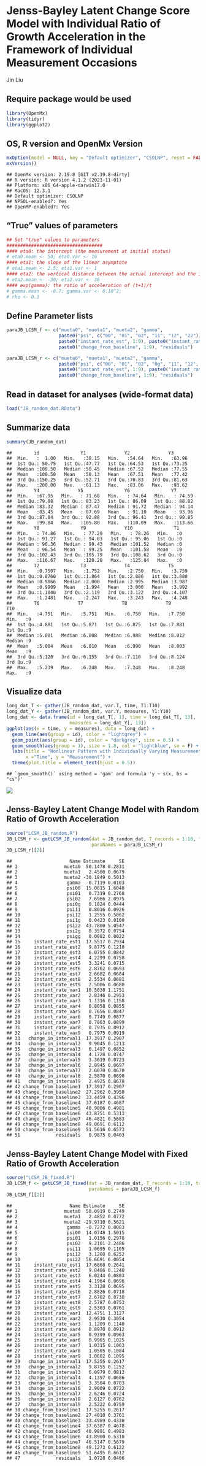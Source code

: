 Jenss-Bayley Latent Change Score Model with Individual Ratio of Growth
Acceleration in the Framework of Individual Measurement Occasions
================
Jin Liu

## Require package would be used

``` r
library(OpenMx)
library(tidyr)
library(ggplot2)
```

## OS, R version and OpenMx Version

``` r
mxOption(model = NULL, key = "Default optimizer", "CSOLNP", reset = FALSE)
mxVersion()
```

    ## OpenMx version: 2.19.8 [GIT v2.19.8-dirty]
    ## R version: R version 4.1.2 (2021-11-01)
    ## Platform: x86_64-apple-darwin17.0 
    ## MacOS: 12.3.1
    ## Default optimizer: CSOLNP
    ## NPSOL-enabled?: Yes
    ## OpenMP-enabled?: Yes

## “True” values of parameters

``` r
## Set "true" values to parameters
###################################
#### eta0: the intercept (the measurement at initial status)
# eta0.mean <- 50; eta0.var <- 16
#### eta1: the slope of the linear asymptote
# eta1.mean <- 2.5; eta1.var <- 1
#### eta2: the vertical distance between the actual intercept and the intercept of linear asymptote
# eta2.mean <- -30; eta2.var <- 36
#### exp(gamma): the ratio of acceleration of (t+1)/t 
# gamma.mean <- -0.7; gamma.var <- 0.10^2;
# rho <- 0.3
```

## Define Parameter lists

``` r
paraJB_LCSM_f <- c("mueta0", "mueta1", "mueta2", "gamma", 
                   paste0("psi", c("00", "01", "02", "11", "12", "22")),
                   paste0("instant_rate_est", 1:9), paste0("instant_rate_var", 1:9), paste0("change_in_interval", 1:9),
                   paste0("change_from_baseline", 1:9), "residuals")

paraJB_LCSM_r <- c("mueta0", "mueta1", "mueta2", "gamma", 
                   paste0("psi", c("00", "01", "02", "0g", "11", "12", "1g", "22", "2g", "gg")),
                   paste0("instant_rate_est", 1:9), paste0("instant_rate_var", 1:9), paste0("change_in_interval", 1:9),
                   paste0("change_from_baseline", 1:9), "residuals")
```

## Read in dataset for analyses (wide-format data)

``` r
load("JB_random_dat.RData")
```

## Summarize data

``` r
summary(JB_random_dat)
```

    ##        id               Y1              Y2              Y3       
    ##  Min.   :  1.00   Min.   :38.15   Min.   :54.64   Min.   :63.96  
    ##  1st Qu.: 50.75   1st Qu.:47.77   1st Qu.:64.53   1st Qu.:73.25  
    ##  Median :100.50   Median :50.45   Median :67.52   Median :77.55  
    ##  Mean   :100.50   Mean   :50.13   Mean   :67.51   Mean   :77.42  
    ##  3rd Qu.:150.25   3rd Qu.:52.71   3rd Qu.:70.83   3rd Qu.:81.63  
    ##  Max.   :200.00   Max.   :61.13   Max.   :83.06   Max.   :93.62  
    ##        Y4              Y5               Y6               Y7        
    ##  Min.   :67.95   Min.   : 71.68   Min.   : 74.64   Min.   : 74.59  
    ##  1st Qu.:79.88   1st Qu.: 83.23   1st Qu.: 86.09   1st Qu.: 88.82  
    ##  Median :83.32   Median : 87.47   Median : 91.72   Median : 94.14  
    ##  Mean   :83.45   Mean   : 87.69   Mean   : 91.10   Mean   : 93.96  
    ##  3rd Qu.:87.84   3rd Qu.: 92.88   3rd Qu.: 96.41   3rd Qu.: 99.85  
    ##  Max.   :99.84   Max.   :105.80   Max.   :110.09   Max.   :113.66  
    ##        Y8               Y9              Y10               T1   
    ##  Min.   : 74.86   Min.   : 77.29   Min.   : 78.26   Min.   :0  
    ##  1st Qu.: 91.27   1st Qu.: 94.03   1st Qu.: 95.06   1st Qu.:0  
    ##  Median : 96.36   Median : 99.43   Median :101.52   Median :0  
    ##  Mean   : 96.54   Mean   : 99.25   Mean   :101.58   Mean   :0  
    ##  3rd Qu.:102.43   3rd Qu.:105.79   3rd Qu.:108.62   3rd Qu.:0  
    ##  Max.   :116.67   Max.   :120.20   Max.   :125.84   Max.   :0  
    ##        T2               T3              T4              T5       
    ##  Min.   :0.7507   Min.   :1.752   Min.   :2.750   Min.   :3.759  
    ##  1st Qu.:0.8760   1st Qu.:1.864   1st Qu.:2.886   1st Qu.:3.880  
    ##  Median :0.9866   Median :2.000   Median :2.995   Median :3.987  
    ##  Mean   :0.9909   Mean   :1.994   Mean   :3.006   Mean   :3.992  
    ##  3rd Qu.:1.1040   3rd Qu.:2.119   3rd Qu.:3.122   3rd Qu.:4.107  
    ##  Max.   :1.2481   Max.   :2.247   Max.   :3.243   Max.   :4.248  
    ##        T6              T7              T8              T9             T10   
    ##  Min.   :4.751   Min.   :5.751   Min.   :6.750   Min.   :7.750   Min.   :9  
    ##  1st Qu.:4.881   1st Qu.:5.871   1st Qu.:6.875   1st Qu.:7.881   1st Qu.:9  
    ##  Median :5.001   Median :6.008   Median :6.988   Median :8.012   Median :9  
    ##  Mean   :5.004   Mean   :6.010   Mean   :6.990   Mean   :8.003   Mean   :9  
    ##  3rd Qu.:5.120   3rd Qu.:6.155   3rd Qu.:7.110   3rd Qu.:8.124   3rd Qu.:9  
    ##  Max.   :5.239   Max.   :6.248   Max.   :7.248   Max.   :8.248   Max.   :9

## Visualize data

``` r
long_dat_T <- gather(JB_random_dat, var.T, time, T1:T10)
long_dat_Y <- gather(JB_random_dat, var.Y, measures, Y1:Y10)
long_dat <- data.frame(id = long_dat_T[, 1], time = long_dat_T[, 13],
                       measures = long_dat_Y[, 13])
ggplot(aes(x = time, y = measures), data = long_dat) +
  geom_line(aes(group = id), color = "lightgrey") +
  geom_point(aes(group = id), color = "darkgrey", size = 0.5) +
  geom_smooth(aes(group = 1), size = 1.8, col = "lightblue", se = F) + 
  labs(title = "Nonlinear Pattern with Individually Varying Measurement Time",
       x ="Time", y = "Measurement") + 
  theme(plot.title = element_text(hjust = 0.5))
```

    ## `geom_smooth()` using method = 'gam' and formula 'y ~ s(x, bs = "cs")'

![](OpenMx_demo_files/figure-gfm/unnamed-chunk-7-1.png)<!-- -->

## Jenss-Bayley Latent Change Model with Random Ratio of Growth Acceleration

``` r
source("LCSM_JB_random.R")
JB_LCSM_r <- getLCSM_JB_random(dat = JB_random_dat, T_records = 1:10, traj_var = "Y", t_var = "T",
                               paraNames = paraJB_LCSM_r)
JB_LCSM_r[[2]]
```

    ##                     Name Estimate     SE
    ## 1                 mueta0  50.1478 0.2831
    ## 2                 mueta1   2.4500 0.0679
    ## 3                 mueta2 -30.1849 0.5013
    ## 4                  gamma  -0.7119 0.0103
    ## 5                  psi00  15.0815 1.6048
    ## 6                  psi01   0.7319 0.2768
    ## 7                  psi02   7.6966 2.0975
    ## 8                  psi0g   0.1824 0.0444
    ## 9                  psi11   0.8016 0.0926
    ## 10                 psi12   1.2555 0.5062
    ## 11                 psi1g   0.0423 0.0100
    ## 12                 psi22  43.7800 5.0547
    ## 13                 psi2g   0.3572 0.0754
    ## 14                 psigg   0.0082 0.0022
    ## 15     instant_rate_est1  17.5517 0.2934
    ## 16     instant_rate_est2   9.8775 0.1210
    ## 17     instant_rate_est3   6.0755 0.0842
    ## 18     instant_rate_est4   4.2299 0.0758
    ## 19     instant_rate_est5   3.3241 0.0715
    ## 20     instant_rate_est6   2.8762 0.0693
    ## 21     instant_rate_est7   2.6602 0.0684
    ## 22     instant_rate_est8   2.5534 0.0681
    ## 23     instant_rate_est9   2.5006 0.0680
    ## 24     instant_rate_var1  10.5038 1.1751
    ## 25     instant_rate_var2   2.8346 0.2953
    ## 26     instant_rate_var3   1.1316 0.1158
    ## 27     instant_rate_var4   0.8058 0.0855
    ## 28     instant_rate_var5   0.7656 0.0847
    ## 29     instant_rate_var6   0.7749 0.0877
    ## 30     instant_rate_var7   0.7863 0.0899
    ## 31     instant_rate_var8   0.7935 0.0912
    ## 32     instant_rate_var9   0.7975 0.0919
    ## 33   change_in_interval1  17.3917 0.2907
    ## 34   change_in_interval2   9.9045 0.1213
    ## 35   change_in_interval3   6.1497 0.0852
    ## 36   change_in_interval4   4.1728 0.0747
    ## 37   change_in_interval5   3.3619 0.0723
    ## 38   change_in_interval6   2.8945 0.0697
    ## 39   change_in_interval7   2.6070 0.0670
    ## 40   change_in_interval8   2.5870 0.0690
    ## 41   change_in_interval9   2.4925 0.0678
    ## 42 change_from_baseline1  17.3917 0.2907
    ## 43 change_from_baseline2  27.2962 0.3950
    ## 44 change_from_baseline3  33.4459 0.4396
    ## 45 change_from_baseline4  37.6187 0.4687
    ## 46 change_from_baseline5  40.9806 0.4981
    ## 47 change_from_baseline6  43.8751 0.5313
    ## 48 change_from_baseline7  46.4821 0.5683
    ## 49 change_from_baseline8  49.0691 0.6112
    ## 50 change_from_baseline9  51.5616 0.6573
    ## 51             residuals   0.9875 0.0403

## Jenss-Bayley Latent Change Model with Fixed Ratio of Growth Acceleration

``` r
source("LCSM_JB_fixed.R")
JB_LCSM_f <- getLCSM_JB_fixed(dat = JB_random_dat, T_records = 1:10, traj_var = "Y", t_var = "T",
                              paraNames = paraJB_LCSM_f)
JB_LCSM_f[[2]]
```

    ##                     Name Estimate     SE
    ## 1                 mueta0  50.0919 0.2749
    ## 2                 mueta1   2.4852 0.0772
    ## 3                 mueta2 -29.9710 0.5621
    ## 4                  gamma  -0.7272 0.0083
    ## 5                  psi00  14.0748 1.5015
    ## 6                  psi01   1.0156 0.2978
    ## 7                  psi02   9.2101 2.2486
    ## 8                  psi11   1.0695 0.1105
    ## 9                  psi12   3.1280 0.6252
    ## 10                 psi22  56.6691 6.0054
    ## 11     instant_rate_est1  17.6868 0.2641
    ## 12     instant_rate_est2   9.8486 0.1248
    ## 13     instant_rate_est3   6.0244 0.0803
    ## 14     instant_rate_est4   4.1964 0.0696
    ## 15     instant_rate_est5   3.3128 0.0695
    ## 16     instant_rate_est6   2.8826 0.0718
    ## 17     instant_rate_est7   2.6782 0.0738
    ## 18     instant_rate_est8   2.5787 0.0753
    ## 19     instant_rate_est9   2.5303 0.0761
    ## 20     instant_rate_var1  12.4751 1.3127
    ## 21     instant_rate_var2   2.9530 0.3054
    ## 22     instant_rate_var3   1.1209 0.1140
    ## 23     instant_rate_var4   0.8970 0.0912
    ## 24     instant_rate_var5   0.9399 0.0963
    ## 25     instant_rate_var6   0.9965 0.1025
    ## 26     instant_rate_var7   1.0315 0.1063
    ## 27     instant_rate_var8   1.0505 0.1084
    ## 28     instant_rate_var9   1.0602 0.1095
    ## 29   change_in_interval1  17.5255 0.2617
    ## 30   change_in_interval2   9.8755 0.1252
    ## 31   change_in_interval3   6.0979 0.0813
    ## 32   change_in_interval4   4.1397 0.0686
    ## 33   change_in_interval5   3.3504 0.0703
    ## 34   change_in_interval6   2.9009 0.0722
    ## 35   change_in_interval7   2.6246 0.0724
    ## 36   change_in_interval8   2.6127 0.0762
    ## 37   change_in_interval9   2.5222 0.0759
    ## 38 change_from_baseline1  17.5255 0.2617
    ## 39 change_from_baseline2  27.4010 0.3761
    ## 40 change_from_baseline3  33.4989 0.4330
    ## 41 change_from_baseline4  37.6387 0.4678
    ## 42 change_from_baseline5  40.9891 0.4983
    ## 43 change_from_baseline6  43.8900 0.5310
    ## 44 change_from_baseline7  46.5147 0.5679
    ## 45 change_from_baseline8  49.1273 0.6122
    ## 46 change_from_baseline9  51.6495 0.6612
    ## 47             residuals   1.0728 0.0406
